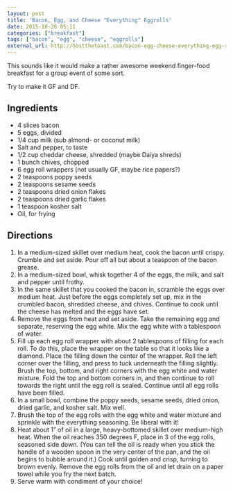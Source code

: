 ```yaml
---
layout: post
title: 'Bacon, Egg, and Cheese "Everything" Eggrolls'
date: 2015-10-26 05:11
categories: ["breakfast"]
tags: ["bacon", "egg", "cheese", "eggrolls"]
external_url: http://hostthetoast.com/bacon-egg-cheese-everything-egg-rolls/
---
```

This sounds like it would make a rather awesome weekend finger-food breakfast for a group event of some sort.

Try to make it GF and DF.

## Ingredients

* 4 slices bacon
* 5 eggs, divided
* 1/4 cup milk (sub almond- or coconut milk)
* Salt and pepper, to taste
* 1/2 cup cheddar cheese, shredded (maybe Daiya shreds)
* 1 bunch chives, chopped
* 6 egg roll wrappers (not usually GF, maybe rice papers?)
* 2 teaspoons poppy seeds
* 2 teaspoons sesame seeds
* 2 teaspoons dried onion flakes
* 2 teaspoons dried garlic flakes
* 1 teaspoon kosher salt
* Oil, for frying

## Directions

1. In a medium-sized skillet over medium heat, cook the bacon until crispy. Crumble and set aside. Pour off all but about a teaspoon of the bacon grease.
1. In a medium-sized bowl, whisk together 4 of the eggs, the milk, and salt and pepper until frothy.
1. In the same skillet that you cooked the bacon in, scramble the eggs over medium heat. Just before the eggs completely set up, mix in the crumbled bacon, shredded cheese, and chives. Continue to cook until the cheese has melted and the eggs have set.
1. Remove the eggs from heat and set aside. Take the remaining egg and separate, reserving the egg white. Mix the egg white with a tablespoon of water.
1. Fill up each egg roll wrapper with about 2 tablespoons of filling for each roll. To do this, place the wrapper on the table so that it looks like a diamond. Place the filling down the center of the wrapper. Roll the left corner over the filling, and press to tuck underneath the filling slightly. Brush the top, bottom, and right corners with the egg white and water mixture. Fold the top and bottom corners in, and then continue to roll towards the right until the egg roll is sealed. Continue until all egg rolls have been filled.
1. In a small bowl, combine the poppy seeds, sesame seeds, dried onion, dried garlic, and kosher salt. Mix well.
1. Brush the top of the egg rolls with the egg white and water mixture and sprinkle with the everything seasoning. Be liberal with it!
1. Heat about 1” of oil in a large, heavy-bottomed skillet over medium-high heat. When the oil reaches 350 degrees F, place in 3 of the egg rolls, seasoned side down. (You can tell the oil is ready when you stick the handle of a wooden spoon in the very center of the pan, and the oil begins to bubble around it.) Cook until golden and crisp, turning to brown evenly. Remove the egg rolls from the oil and let drain on a paper towel while you fry the next batch.
1. Serve warm with condiment of your choice!
